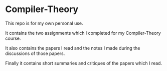 # Compiler-Theory
This repo is for my own personal use. 

It contains the two assignments which I completed for my Compiler-Theory course.

It also contains the papers I read and the notes I made during the discussions of those papers. 

Finally it contains short summaries and critiques of the papers which I read. 


